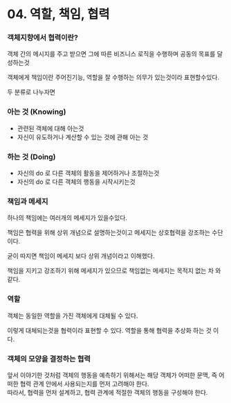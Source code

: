 # 04. 역할, 책임, 협력

### 객체지향에서 협력이란?

객체 간의 메시지를 주고 받으면 그에 따른 비즈니스 로직을 수행하며 공동의 목표를 달성하는것

객체에게 책임이란 주어진기능, 역할을 잘 수행하는 의무가 있는것이라 표현할수있다.

두 분류로 나누자면

### 아는 것 (Knowing)

* 관련된 객체에 대해 아는것
* 자신이 유도하거나 계산할 수 있는 것에 관해 아는 것

### 하는 것 (Doing)

* 자신의 do 로 다른 객체의 활동을 제어하거나 조절하는것
* 자신의 do 로 다른 객체의 행동을 시작시키는것

### 책임과 메세지

하나의 책임에는 여러개의 메세지가 있을수있다.

책임은 협력을 위해 상위 개념으로 설명하는것이고 메세지는 상호협력을 강조하는 수단이다.

굳이 따지면 책임이 메세지 보다 상위 개념이라고 이해했다.

책임을 지키고 강조하기 위해 메세지가 있으므로 책임없는 메세지는 목적지 없는 차 와 같다.



### 역할

객체는 동일한 역할을 가진 객체에게 대체될 수 있다.

이렇게 대체되는것을 협력이라 표현할 수 있다. 역할을 통해 협력을 추상화 하는 것 이다.



### 객체의 모양을 결정하는 협력 <a href="#undefined" id="undefined"></a>

앞서 이야기한 것처럼 객체의 행동을 예측하기 위해서는 해당 객체가 어떠한 문맥, 즉 어떠한 협력 관계 안에서 사용되는지를 먼저 고려해야 한다.\
따라서, 협력을 먼저 설계하고, 협력 관계에 적절한 객체의 행동을 구성해야 한다.
